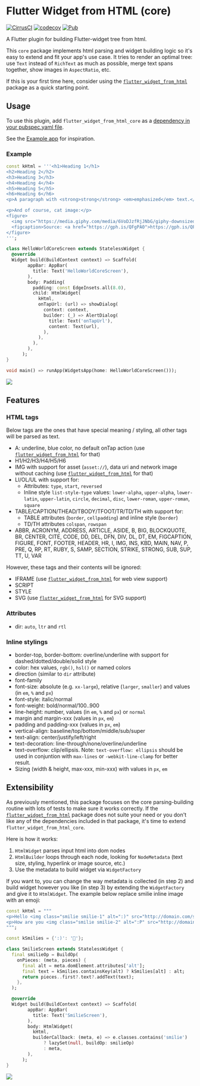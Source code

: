# Flutter Widget from HTML (core)

[![CirrusCI](https://api.cirrus-ci.com/github/daohoangson/flutter_widget_from_html.svg)](https://cirrus-ci.com/github/daohoangson/flutter_widget_from_html)
[![codecov](https://codecov.io/gh/daohoangson/flutter_widget_from_html/branch/master/graph/badge.svg)](https://codecov.io/gh/daohoangson/flutter_widget_from_html)
[![Pub](https://img.shields.io/pub/v/flutter_widget_from_html_core.svg)](https://pub.dev/packages/flutter_widget_from_html_core)

A Flutter plugin for building Flutter-widget tree from html.

This `core` package implements html parsing and widget building logic so it's easy to extend and fit your app's use case. It tries to render an optimal tree: use `Text` instead of `RichText` as much as possible, merge text spans together, show images in `AspectRatio`, etc.

If this is your first time here, consider using the [`flutter_widget_from_html`](https://pub.dev/packages/flutter_widget_from_html) package as a quick starting point.

## Usage

To use this plugin, add `flutter_widget_from_html_core` as a [dependency in your pubspec.yaml file](https://flutter.io/using-packages/).

See the [Example app](https://github.com/daohoangson/flutter_widget_from_html/tree/master/packages/example) for inspiration.

### Example

```dart
const kHtml = '''<h1>Heading 1</h1>
<h2>Heading 2</h2>
<h3>Heading 3</h3>
<h4>Heading 4</h4>
<h5>Heading 5</h5>
<h6>Heading 6</h6>
<p>A paragraph with <strong>strong</strong> <em>emphasized</em> text.</p>

<p>And of course, cat image:</p>
<figure>
  <img src="https://media.giphy.com/media/6VoDJzfRjJNbG/giphy-downsized.gif" width="250" height="171" />
  <figcaption>Source: <a href="https://gph.is/QFgPA0">https://gph.is/QFgPA0</a></figcaption>
</figure>
''';

class HelloWorldCoreScreen extends StatelessWidget {
  @override
  Widget build(BuildContext context) => Scaffold(
        appBar: AppBar(
          title: Text('HelloWorldCoreScreen'),
        ),
        body: Padding(
          padding: const EdgeInsets.all(8.0),
          child: HtmlWidget(
            kHtml,
            onTapUrl: (url) => showDialog(
              context: context,
              builder: (_) => AlertDialog(
                title: Text('onTapUrl'),
                content: Text(url),
              ),
            ),
          ),
        ),
      );
}

void main() => runApp(WidgetsApp(home: HelloWorldCoreScreen()));
```

![](../../packages/example/screenshots/HelloWorldCoreScreen.jpg?raw=true)

## Features

### HTML tags

Below tags are the ones that have special meaning / styling, all other tags will be parsed as text.

- A: underline, blue color, no default onTap action (use [`flutter_widget_from_html`](https://pub.dev/packages/flutter_widget_from_html) for that)
- H1/H2/H3/H4/H5/H6
- IMG with support for asset (`asset://`), data uri and network image without caching (use [`flutter_widget_from_html`](https://pub.dev/packages/flutter_widget_from_html) for that)
- LI/OL/UL with support for:
  - Attributes: `type`, `start`, `reversed`
  - Inline style `list-style-type` values: `lower-alpha`, `upper-alpha`, `lower-latin`, `upper-latin`, `circle`, `decimal`, `disc`, `lower-roman`, `upper-roman`, `square`
- TABLE/CAPTION/THEAD/TBODY/TFOOT/TR/TD/TH with support for:
  - TABLE attributes (`border`, `cellpadding`) and inline style (`border`)
  - TD/TH attributes `colspan`, `rowspan`
- ABBR, ACRONYM, ADDRESS, ARTICLE, ASIDE, B, BIG, BLOCKQUOTE, BR, CENTER, CITE, CODE,
  DD, DEL, DFN, DIV, DL, DT, EM, FIGCAPTION, FIGURE, FONT, FOOTER, HEADER, HR, I, IMG, INS,
  KBD, MAIN, NAV, P, PRE, Q, RP, RT, RUBY, S, SAMP, SECTION, STRIKE, STRONG, SUB, SUP, TT, U, VAR

However, these tags and their contents will be ignored:

- IFRAME (use [`flutter_widget_from_html`](https://pub.dev/packages/flutter_widget_from_html) for web view support)
- SCRIPT
- STYLE
- SVG (use [`flutter_widget_from_html`](https://pub.dev/packages/flutter_widget_from_html) for SVG support)

### Attributes

- dir: `auto`, `ltr` and `rtl`

### Inline stylings

- border-top, border-bottom: overline/underline with support for dashed/dotted/double/solid style
- color: hex values, `rgb()`, `hsl()` or named colors
- direction (similar to `dir` attribute)
- font-family
- font-size: absolute (e.g. `xx-large`), relative (`larger`, `smaller`) and values (in `em`, `%` and `px`)
- font-style: italic/normal
- font-weight: bold/normal/100..900
- line-height: number, values (in `em`, `%` and `px`) or `normal`
- margin and margin-xxx (values in `px`, `em`)
- padding and padding-xxx (values in `px`, `em`)
- vertical-align: baseline/top/bottom/middle/sub/super
- text-align: center/justify/left/right
- text-decoration: line-through/none/overline/underline
- text-overflow: clip/ellipsis. Note: `text-overflow: ellipsis` should be used in conjuntion with `max-lines` or `-webkit-line-clamp` for better result.
- Sizing (width & height, max-xxx, min-xxx) with values in `px`, `em`

## Extensibility

As previously mentioned, this package focuses on the core parsing-building routine with lots of tests to make sure it works correctly. If the [`flutter_widget_from_html`](https://pub.dev/packages/flutter_widget_from_html) package does not suite your need or you don't like any of the dependencies included in that package, it's time to extend `flutter_widget_from_html_core`.

Here is how it works:

1. `HtmlWidget` parses input html into dom nodes
2. `HtmlBuilder` loops through each node, looking for `NodeMetadata` (text size, styling, hyperlink or image source, etc.)
3. Use the metadata to build widget via `WidgetFactory`

If you want to, you can change the way metadata is collected (in step 2) and build widget however you like (in step 3) by extending the `WidgetFactory` and give it to `HtmlWidget`. The example below replace smilie inline image with an emoji:

```dart
const kHtml = """
<p>Hello <img class="smilie smilie-1" alt=":)" src="http://domain.com/sprites.png" />!</p>
<p>How are you <img class="smilie smilie-2" alt=":P" src="http://domain.com/sprites.png" />?
""";

const kSmilies = {':)': '🙂'};

class SmilieScreen extends StatelessWidget {
  final smilieOp = BuildOp(
    onPieces: (meta, pieces) {
      final alt = meta.domElement.attributes['alt'];
      final text = kSmilies.containsKey(alt) ? kSmilies[alt] : alt;
      return pieces..first?.text?.addText(text);
    },
  );

  @override
  Widget build(BuildContext context) => Scaffold(
        appBar: AppBar(
          title: Text('SmilieScreen'),
        ),
        body: HtmlWidget(
          kHtml,
          builderCallback: (meta, e) => e.classes.contains('smilie')
              ? lazySet(null, buildOp: smilieOp)
              : meta,
        ),
      );
}
```

![](../../packages/example/screenshots/SmilieScreen.png?raw=true)
